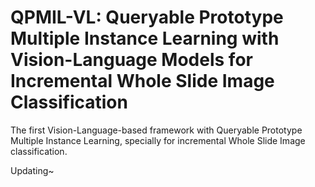 # QPMIL-VL: Queryable Prototype Multiple Instance Learning with Vision-Language Models for Incremental Whole Slide Image Classification

The first Vision-Language-based framework with Queryable Prototype Multiple Instance Learning, specially for incremental Whole Slide Image classification.

Updating~
